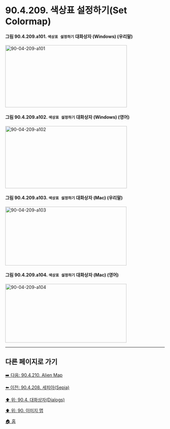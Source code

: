 # 90.4.209. 색상표 설정하기(Set Colormap)

<a id="90-04-209-a101"></a>

#### 그림 90.4.209.a101. `색상표 설정하기` 대화상자 (Windows) (우리말)
<img width="384" height="197" alt="90-04-209-a101" src="https://github.com/user-attachments/assets/d929f2a8-08c6-47b8-9390-4f4f9e1590c2" />

<a id="90-04-209-a102"></a>

#### 그림 90.4.209.a102. `색상표 설정하기` 대화상자 (Windows) (영어)
<img width="384" height="197" alt="90-04-209-a102" src="https://github.com/user-attachments/assets/2cfff72a-0c27-4c04-8bc9-01f561c259fa" />

<a id="90-04-209-a103"></a>

#### 그림 90.4.209.a103. `색상표 설정하기` 대화상자 (Mac) (우리말)
<img width="383" height="186" alt="90-04-209-a103" src="https://github.com/user-attachments/assets/4da97138-03b4-4dfa-bba0-52220fbf7cc1" />

<a id="90-04-209-a104"></a>

#### 그림 90.4.209.a104. `색상표 설정하기` 대화상자 (Mac) (영어)
<img width="383" height="186" alt="90-04-209-a104" src="https://github.com/user-attachments/assets/a7fb114e-b90c-47cc-af95-0b906ad78426" />

***

## 다른 페이지로 가기

[➡️ 다음: 90.4.210. Alien Map](./90-04-0210-alien_map.md)

[⬅️ 이전: 90.4.208. 세피아(Sepia)](./90-04-0208-sepia.md)

[⬆️ 위: 90.4. 대화상자(Dialogs)](./90-04-0000-dialogs.md)

[⬆️ 위: 90. 이미지 맵](./90-00-image-map.md)

[🏠 홈](./00-home.md)